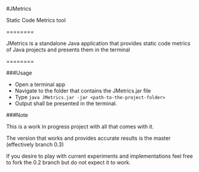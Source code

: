 #JMetrics

Static Code Metrics tool

========

JMetrics is a standalone Java application that provides static code metrics of Java projects and presents them in the terminal

========

###Usage
* Open a terminal app
* Navigate to the folder that contains the JMetrics.jar file
* Type ``` java JMetrics.jar -jar <path-to-the-project-folder> ```
* Output shall be presented in the terminal.

###Note

This is a work in progress project with all that comes with it.

The version that works and provides accurate results is the master (effectively  branch 0.3)

If you desire to play with current experiments and implementations feel free to fork the 0.2 branch but do not expect it to work.
 
